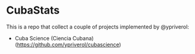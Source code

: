 # CubaStats 

This is a repo that collect a couple of projects implemented by @ypriverol: 

- Cuba Science (Ciencia Cubana)(https://github.com/ypriverol/cubascience)





